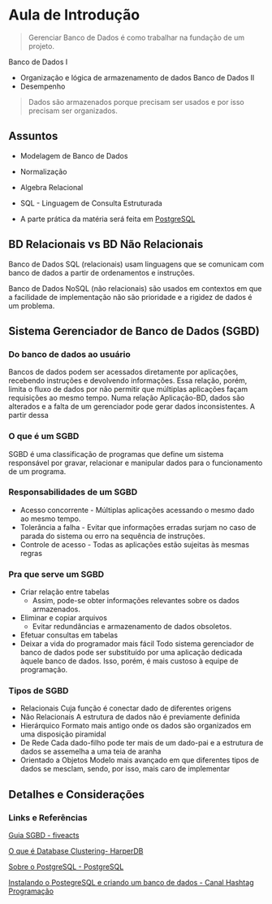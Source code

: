 # Aula de Introdução

> Gerenciar Banco de Dados é como trabalhar na fundação de um projeto.

Banco de Dados I 
- Organização e lógica de armazenamento de dados
Banco de Dados II
- Desempenho

> Dados são armazenados porque precisam ser usados e por isso precisam ser organizados.
## Assuntos
- Modelagem de Banco de Dados
- Normalização
- Algebra Relacional
- SQL - Linguagem de Consulta Estruturada

- A parte prática da matéria será feita em [PostgreSQL](https://www.postgresql.org)
## BD Relacionais vs BD Não Relacionais
Banco de Dados SQL (relacionais) usam linguagens que se comunicam com banco de dados a partir de ordenamentos e instruções.

Banco de Dados NoSQL (não relacionais) são usados em contextos em que a facilidade de implementação não são prioridade e a rigidez de dados é um problema.

## Sistema Gerenciador de Banco de Dados (SGBD)
### Do banco de dados ao usuário
Bancos de dados podem ser acessados diretamente por aplicações, recebendo instruções e devolvendo informações. Essa relação, porém, limita o fluxo de dados por não permitir que múltiplas aplicações façam requisições ao mesmo tempo. Numa relação Aplicação-BD, dados são alterados e a falta de um gerenciador pode gerar dados inconsistentes.
A partir dessa 
### O que é um SGBD
SGBD é uma classificação de programas que define um sistema responsável por gravar, relacionar e manipular dados para o funcionamento de um programa.
### Responsabilidades de um SGBD
- Acesso concorrente - Múltiplas aplicações acessando o mesmo dado ao mesmo tempo.
- Tolerância a falha - Evitar que informações erradas surjam no caso de parada do sistema ou erro na sequência de instruções.
- Controle de acesso - Todas as aplicações estão sujeitas às mesmas regras

### Pra que serve um SGBD
- Criar relação entre tabelas
	- Assim, pode-se obter informações relevantes sobre os dados armazenados.
- Eliminar e copiar arquivos
	- Evitar redundâncias e armazenamento de dados obsoletos.
- Efetuar consultas em tabelas
- Deixar a vida do programador mais fácil
	Todo sistema gerenciador de banco de dados pode ser substituído por uma aplicação dedicada àquele banco de dados. Isso, porém, é mais custoso à equipe de programação.

### Tipos de SGBD
- Relacionais
	Cuja função é conectar dado de diferentes origens
- Não Relacionais
	A estrutura de dados não é previamente definida
- Hierárquico
	Formato mais antigo onde os dados são organizados em uma disposição piramidal
- De Rede
	Cada dado-filho pode ter mais de um dado-pai e a estrutura de dados se assemelha a uma teia de aranha
- Orientado a Objetos
	Modelo mais avançado em que diferentes tipos de dados se mesclam, sendo, por isso, mais caro de implementar
## Detalhes e Considerações
### Links e Referências
[Guia SGBD - fiveacts](https://www.fiveacts.com.br/sgbd)

[O que é Database Clustering- HarperDB](https://www.harperdb.io/post/what-is-database-clustering#:~:text=Clustering%20with%20HarperDB-,What%20is%20a%20database%20cluster%3F,database%20server%20called%20the%20master.)

[Sobre o PostgreSQL - PostgreSQL](https://www.postgresql.org/about/)

[Instalando o PostegreSQL e criando um banco de dados - Canal Hashtag Programação](https://youtu.be/L_2l8XTCPAE?si=26VFnS2mN6-xplWL)
